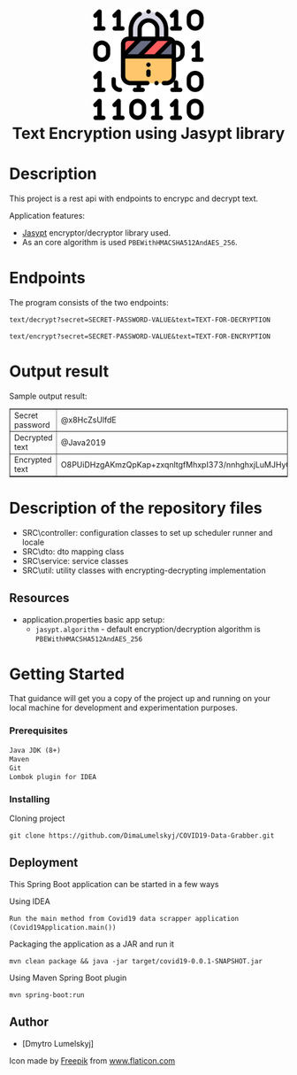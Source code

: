 
<h1 align="center">
  <img src="encrypt.svg" alt="Jasypt data encryption REST API" width="200">
  <br>
  Text Encryption using Jasypt library
</h1>

# Description
This project is a rest api with endpoints to encrypc and decrypt text.

Application features: 
- <a href="http://www.jasypt.org/cli.html">Jasypt</a> encryptor/decryptor library used.
- As an core algorithm is used ```PBEWithHMACSHA512AndAES_256```.

# Endpoints
The program consists of the two endpoints:

```
text/decrypt?secret=SECRET-PASSWORD-VALUE&text=TEXT-FOR-DECRYPTION
```

```
text/encrypt?secret=SECRET-PASSWORD-VALUE&text=TEXT-FOR-ENCRYPTION
```

# Output result
Sample output result:
<table style="margin-left: auto; margin-right: auto;" border="1"><tbody><tr><td>Secret password</td><td>@x8HcZsUlfdE</td></tr><tr><td>Decrypted text</td><td>@Java2019</td></tr><tr><td>Encrypted text</td><td>O8PUiDHzgAKmzQpKap+zxqnltgfMhxpI373/nnhghxjLuMJHyOuV8ya9tG9QM0TX</td></tr></tbody></table>


# Description of the repository files
- SRC\controller: configuration classes to set up scheduler runner and locale  
- SRC\dto: dto mapping class
- SRC\service: service classes
- SRC\util: utility classes with encrypting-decrypting implementation
 
## Resources
- application.properties basic app setup:
    - ```jasypt.algorithm``` - default encryption/decryption algorithm is ```PBEWithHMACSHA512AndAES_256```

# Getting Started

That guidance will get you a copy of the project up and running on your local machine for development and experimentation purposes.

### Prerequisites

```
Java JDK (8+)
Maven
Git
Lombok plugin for IDEA
```

### Installing

Cloning project

```
git clone https://github.com/DimaLumelskyj/COVID19-Data-Grabber.git
```

## Deployment

This Spring Boot application can be started in a few ways

Using IDEA

```
Run the main method from Covid19 data scrapper application (Covid19Application.main())
```

Packaging the application as a JAR and run it
```
mvn clean package && java -jar target/covid19-0.0.1-SNAPSHOT.jar
```

Using Maven Spring Boot plugin
```
mvn spring-boot:run
```


## Author
* [Dmytro Lumelskyj] 

Icon made by <a href="https://www.flaticon.com/authors/freepik">Freepik</a> from www.flaticon.com
